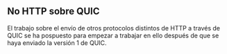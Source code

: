 ## No HTTP sobre QUIC

El trabajo sobre el envío de otros protocolos distintos de HTTP a través de QUIC 
se ha pospuesto para empezar a trabajar en ello después de que se haya enviado la 
versión 1 de QUIC.